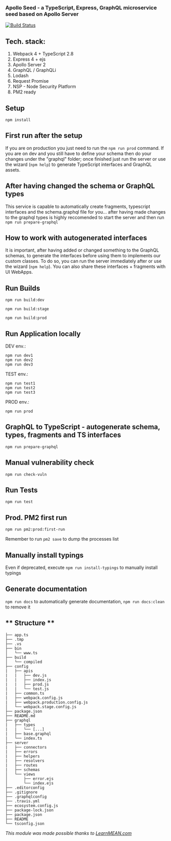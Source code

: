 ### Apollo Seed - a TypeScript, Express, GraphQL microservice seed based on Apollo Server

[![Build Status](https://travis-ci.org/marcellobarile/typescript-express-graphql-seed.svg?branch=master)](https://travis-ci.org/marcellobarile/typescript-express-graphql-seed)

**Tech. stack:**
---
1. Webpack 4 + TypeScript 2.8
2. Express 4 + ejs
3. Apollo Server 2
4. GraphQL / GraphQLi
6. Lodash
7. Request Promise
5. NSP - Node Security Platform
6. PM2 ready

**Setup**
---
```
npm install
```

**First run after the setup**
---
If you are on production you just need to run the `npm run prod` command.
If you are on dev and you still have to define your schema then do your changes under the "graphql" folder;
once finished just run the server or use the wizard (```npm help```) to generate TypeScript interfaces and GraphQL assets.

**After having changed the schema or GraphQL types**
---
This service is capable to automatically create fragments, typescript interfaces and the schema.graphql file for you...
after having made changes to the graphql types is highly reccomended to start the server and then run ```npm run prepare-graphql```

**How to work with autogenerated interfaces**
---
It is important, after having added or changed something to the GraphQL schemas, to generate the interfaces before using them to implements
our custom classes. To do so, you can run the server immediately after or use the wizard (```npm help```).
You can also share these interfaces + fragments with UI WebApps.

**Run Builds**
---
```
npm run build:dev
```
```
npm run build:stage
```
```
npm run build:prod
```

**Run Application locally**
---
DEV env.:
```
npm run dev1
npm run dev2
npm run dev3
```

TEST env.:
```
npm run test1
npm run test2
npm run test3
```

PROD env.:
```
npm run prod
```

**GraphQL to TypeScript - autogenerate schema, types, fragments and TS interfaces**
---
```
npm run prepare-graphql
```

**Manual vulnerability check**
---
```
npm run check-vuln
```

**Run Tests**
---
```
npm run test
```

**Prod. PM2 first run**
---
```
npm run pm2:prod:first-run
```
Remember to run `pm2 save` to dump the processes list

**Manually install typings**
---
Even if deprecated, execute ```npm run install-typings``` to manually install typings

**Generate documentation**
---
```npm run docs``` to automatically generate documentation, ```npm run docs:clean``` to remove it

** Structure **
---
```
├── app.ts
├── .tmp
├── .vs
├── bin
│   └── www.ts
├── build
│   └── compiled
├── config
|   ├── apis
|   |   ├── dev.js
|   |   ├── index.js
|   |   ├── prod.js
|   |   └── test.js
|   ├── common.ts
|   ├── webpack.config.js
|   ├── webpack.production.config.js
│   └── webpack.stage.config.js
├── package.json
├── README.md
├── graphql
|   ├── types
|   |   └── [...]
|   ├── base.graphql
|   └── index.ts
├── server
|   ├── connectors
|   ├── errors
|   ├── helpers
|   ├── resolvers
|   ├── routes
|   ├── schemas
│   └── views
│       ├── error.ejs
│       └── index.ejs
├── .editorconfig
├── .gitignore
├── .graphqlconfig
├── .travis.yml
├── ecosystem.config.js
├── package-lock.json
├── package.json
├── README
└── tsconfig.json
```

*This module was made possible thanks to [LearnMEAN.com](https://www.learnmean.com/)*

